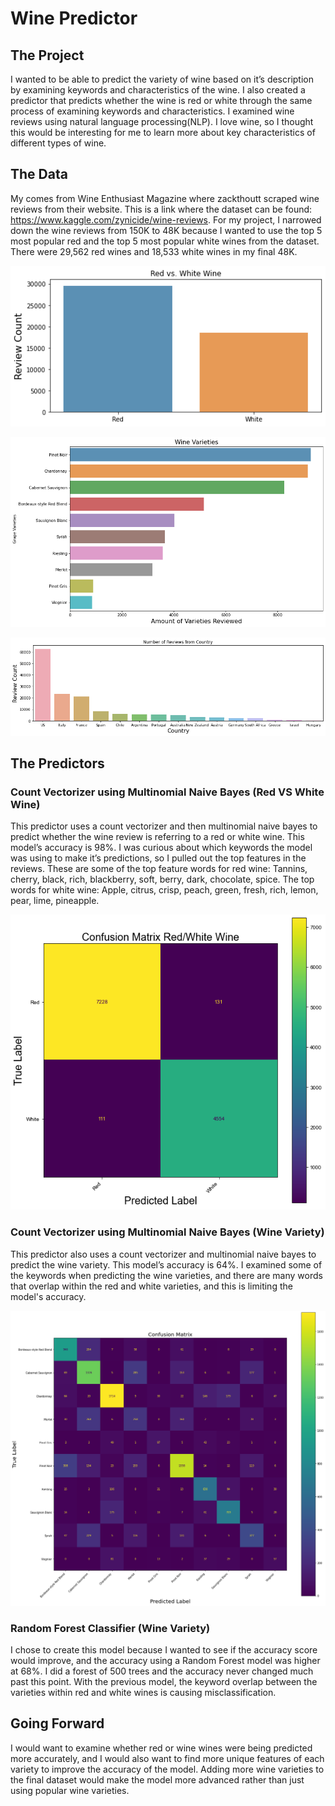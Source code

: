 # Wine Predictor

## The Project

I wanted to be able to predict the variety of wine based on it’s description by examining keywords and characteristics of the wine. I also created a predictor that predicts whether the wine is red or white through the same process of examining keywords and characteristics. I examined wine reviews using natural language processing(NLP). I love wine, so I thought this would be interesting for me to learn more about key characteristics of different types of wine. 


## The Data

My comes from Wine Enthusiast Magazine where zackthoutt scraped wine reviews from their website. This is a link where the dataset can be found: https://www.kaggle.com/zynicide/wine-reviews. For my project, I narrowed down the wine reviews from 150K to 48K because I wanted to use the top 5 most popular red and the top 5 most popular white wines from the dataset. There were 29,562 red wines and 18,533 white wines in my final 48K. 

![](images/red_vs_white.png)

![](images/wine_varieties.png)

![](images/countries.png)

## The Predictors

### Count Vectorizer using Multinomial Naive Bayes (Red VS White Wine)

This predictor uses a count vectorizer and then multinomial naive bayes to predict whether the wine review is referring to a red or white wine. This model’s accuracy is 98%. I was curious about which keywords the model was using to make it’s predictions, so I pulled out the top features in the reviews. These are some of the top feature words for red wine: Tannins, cherry, black, rich, blackberry, soft, berry, dark, chocolate, spice. 
The top words for white wine: Apple, citrus, crisp, peach, green, fresh, rich, lemon, pear, lime, pineapple.

![](images/heat_map_red_vs_white.png)


### Count Vectorizer using Multinomial Naive Bayes (Wine Variety)

This predictor also uses a count vectorizer and multinomial naive bayes to predict the wine variety. This model’s accuracy is 64%. I examined some of the keywords when predicting the wine varieties, and there are many words that overlap within the red and white varieties, and this is limiting the model's accuracy. 

![](images/heat_map_variety_predictor.png)



### Random Forest Classifier (Wine Variety)

I chose to create this model because I wanted to see if the accuracy score would improve, and the accuracy using a Random Forest model was higher at 68%. I did a forest of 500 trees and the accuracy never changed much past this point. With the previous model, the keyword overlap between the varieties within red and white wines is causing misclassification. 


## Going Forward


I would want to examine whether red or wine wines were being predicted more accurately, and I would also want to find more unique features of each variety to improve the accuracy of the model. Adding more wine varieties to the final dataset would make the model more advanced rather than just using popular wine varieties. 